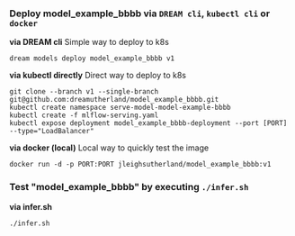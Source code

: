 ### Deploy model_example_bbbb via `DREAM cli`, `kubectl cli` or `docker` 

__via DREAM cli__ 
Simple way to deploy to k8s


```
dream models deploy model_example_bbbb v1
```


__via kubectl directly__
Direct way to deploy to k8s


```
git clone --branch v1 --single-branch git@github.com:dreamutherland/model_example_bbbb.git
kubectl create namespace serve-model-model-example-bbbb
kubectl create -f mlflow-serving.yaml
kubectl expose deployment model_example_bbbb-deployment --port [PORT] --type="LoadBalancer"
```


__via docker (local)__
Local way to quickly test the image


```
docker run -d -p PORT:PORT jleighsutherland/model_example_bbbb:v1
```


### Test "model_example_bbbb" by executing `./infer.sh` 

__via infer.sh__ 


```
./infer.sh
```

